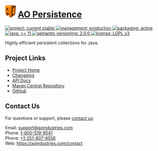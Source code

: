 # [<img src="ao-logo.png" alt="AO Logo" width="35" height="40">](https://github.com/aoindustries) [AO Persistence](https://github.com/aoindustries/ao-persistence)
<p>
	<a href="https://aoindustries.com/life-cycle#project-current-stable">
		<img src="https://aoindustries.com/ao-badges/project-current-stable.svg" alt="project: current stable" />
	</a>
	<a href="https://aoindustries.com/life-cycle#management-production">
		<img src="https://aoindustries.com/ao-badges/management-production.svg" alt="management: production" />
	</a>
	<a href="https://aoindustries.com/life-cycle#packaging-active">
		<img src="https://aoindustries.com/ao-badges/packaging-active.svg" alt="packaging: active" />
	</a>
	<br />
	<a href="https://docs.oracle.com/en/java/javase/11/docs/api/">
		<img src="https://aoindustries.com/ao-badges/java-11.svg" alt="java: &gt;= 11" />
	</a>
	<a href="http://semver.org/spec/v2.0.0.html">
		<img src="https://aoindustries.com/ao-badges/semver-2.0.0.svg" alt="semantic versioning: 2.0.0" />
	</a>
	<a href="https://www.gnu.org/licenses/lgpl-3.0">
		<img src="https://aoindustries.com/ao-badges/license-lgpl-3.0.svg" alt="license: LGPL v3" />
	</a>
</p>

Highly efficient persistent collections for Java.

## Project Links
* [Project Home](https://aoindustries.com/ao-persistence/)
* [Changelog](https://aoindustries.com/ao-persistence/changelog)
* [API Docs](https://aoindustries.com/ao-persistence/apidocs/)
* [Maven Central Repository](https://search.maven.org/artifact/com.aoindustries/ao-persistence)
* [GitHub](https://github.com/aoindustries/ao-persistence)

## Contact Us
For questions or support, please [contact us](https://aoindustries.com/contact):

Email: [support@aoindustries.com](mailto:support@aoindustries.com)  
Phone: [1-800-519-9541](tel:1-800-519-9541)  
Phone: [+1-251-607-9556](tel:+1-251-607-9556)  
Web: https://aoindustries.com/contact
